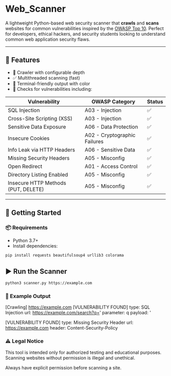 # Web_Scanner
A lightweight Python-based web security scanner that **crawls** and **scans** websites for common vulnerabilities inspired by the [OWASP Top 10](https://owasp.org/www-project-top-ten/). Perfect for developers, ethical hackers, and security students looking to understand common web application security flaws.

---

## 🧰 Features

- 🔎 Crawler with configurable depth
- ✅ Multithreaded scanning (fast)
- 📑 Terminal-friendly output with color
- 📌 Checks for vulnerabilities including:

| Vulnerability                          | OWASP Category         | Status |
|---------------------------------------|------------------------|--------|
| SQL Injection                         | A03 - Injection        | ✅     |
| Cross-Site Scripting (XSS)            | A03 - Injection        | ✅     |
| Sensitive Data Exposure               | A06 - Data Protection  | ✅     |
| Insecure Cookies                      | A02 - Cryptographic Failures | ✅ |
| Info Leak via HTTP Headers            | A06 - Sensitive Data   | ✅     |
| Missing Security Headers              | A05 - Misconfig        | ✅     |
| Open Redirect                         | A01 - Access Control   | ✅     |
| Directory Listing Enabled             | A05 - Misconfig        | ✅     |
| Insecure HTTP Methods (PUT, DELETE)   | A05 - Misconfig        | ✅     |

---

## 🚀 Getting Started

### 📦 Requirements

- Python 3.7+
- Install dependencies:

```bash
pip install requests beautifulsoup4 urllib3 colorama
```
## ▶️ Run the Scanner
```bash
python3 scanner.py https://example.com
```

### 🧪 Example Output
   [Crawling] https://example.com
[VULNERABILITY FOUND]
type: SQL Injection
url: https://example.com/search?q='
parameter: q
payload: '

[VULNERABILITY FOUND]
type: Missing Security Header
url: https://example.com
header: Content-Security-Policy
### ⚠️ Legal Notice
This tool is intended only for authorized testing and educational purposes. Scanning websites without permission is illegal and unethical.

Always have explicit permission before scanning a site.


